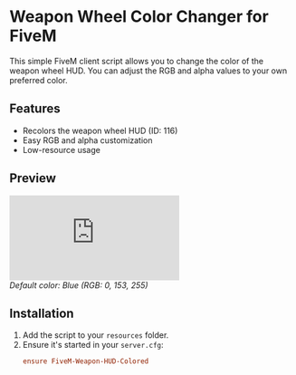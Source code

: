 # Weapon Wheel Color Changer for FiveM

This simple FiveM client script allows you to change the color of the weapon wheel HUD. You can adjust the RGB and alpha values to your own preferred color.

## Features

- Recolors the weapon wheel HUD (ID: 116)
- Easy RGB and alpha customization
- Low-resource usage

## Preview

![Color Example](https://www.rapidtables.com/web/color/RGB_Color.html)  
*Default color: Blue (RGB: 0, 153, 255)*

## Installation

1. Add the script to your `resources` folder.
2. Ensure it's started in your `server.cfg`:
   ```cfg
   ensure FiveM-Weapon-HUD-Colored
